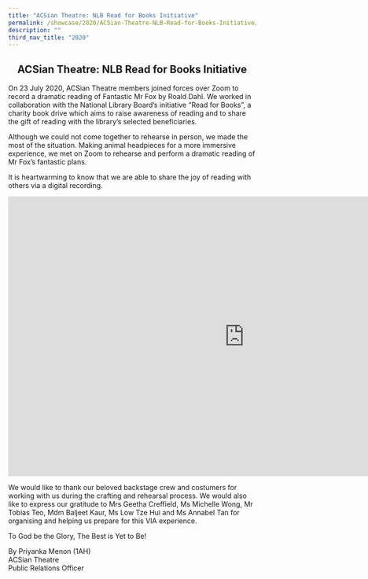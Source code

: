 ```yaml
---
title: "ACSian Theatre: NLB Read for Books Initiative"
permalink: /showcase/2020/ACSian-Theatre-NLB-Read-for-Books-Initiative/
description: ""
third_nav_title: "2020"
---
```

## <center> ACSian Theatre: NLB Read for Books Initiative </center>

On 23 July 2020, ACSian Theatre members joined forces over Zoom to record a dramatic reading of Fantastic Mr Fox by Roald Dahl. We worked in collaboration with the National Library Board’s initiative “Read for Books”, a charity book drive which aims to raise awareness of reading and to share the gift of reading with the library’s selected beneficiaries.

Although we could not come together to rehearse in person, we made the most of the situation. Making animal headpieces for a more immersive experience, we met on Zoom to rehearse and perform a dramatic reading of Mr Fox’s fantastic plans.

It is heartwarming to know that we are able to share the joy of reading with others via a digital recording.

<iframe allowfullscreen="true" height="569" width="960" frameborder="0" src="https://docs.google.com/presentation/d/e/2PACX-1vS4hHAN0gjiarytZ_D4wqNoGWBJkGZByk_ExmoUc34n1rFX8vK9ubSghrCxinBgoPMM6gwnVKUAoUPe/embed?start=false&amp;loop=false&amp;delayms=3000"></iframe>

We would like to thank our beloved backstage crew and costumers for working with us during the crafting and rehearsal process. We would also like to express our gratitude to Mrs Geetha Creffield, Ms Michelle Wong, Mr Tobias Teo, Mdm Baljeet Kaur, Ms Low Tze Hui and Ms Annabel Tan for organising and helping us prepare for this VIA experience.

  

To God be the Glory, The Best is Yet to Be!

  

By Priyanka Menon (1AH)<br>
ACSian Theatre<br>
Public Relations Officer